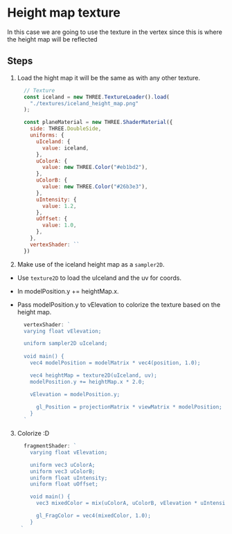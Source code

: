 # Height map texture

In this case we are going to use the texture in the vertex since this is where the height map will be reflected

## Steps

1. Load the hight map it will be the same as with any other texture.

    ```javascript
      // Texture
      const iceland = new THREE.TextureLoader().load(
        "./textures/iceland_height_map.png"
      );

      const planeMaterial = new THREE.ShaderMaterial({
        side: THREE.DoubleSide,
        uniforms: {
          uIceland: {
            value: iceland,
          },
          uColorA: {
            value: new THREE.Color("#eb1bd2"),
          },
          uColorB: {
            value: new THREE.Color("#26b3e3"),
          },
          uIntensity: {
            value: 1.2,
          },
          uOffset: {
            value: 1.0,
          },
        },
        vertexShader: ``
      })
    ```

2. Make use of the iceland height map as a `sampler2D`.

- Use `texture2D` to load the uIceland and the uv for coords.
- In modelPosition.y += heightMap.x.
- Pass modelPosition.y to vElevation to colorize the texture based on the height map.

    ```javascript
      vertexShader: `
      varying float vElevation;

      uniform sampler2D uIceland;
      
      void main() {
        vec4 modelPosition = modelMatrix * vec4(position, 1.0);

        vec4 heightMap = texture2D(uIceland, uv);
        modelPosition.y += heightMap.x * 2.0;

        vElevation = modelPosition.y;
        
          gl_Position = projectionMatrix * viewMatrix * modelPosition;
        }
      `
    ```

3. Colorize :D

    ```javascript
      fragmentShader: `
        varying float vElevation;

        uniform vec3 uColorA;
        uniform vec3 uColorB;
        uniform float uIntensity;
        uniform float uOffset;

        void main() {
          vec3 mixedColor = mix(uColorA, uColorB, vElevation * uIntensity + uOffset);

          gl_FragColor = vec4(mixedColor, 1.0);
        }
     `
    ```
